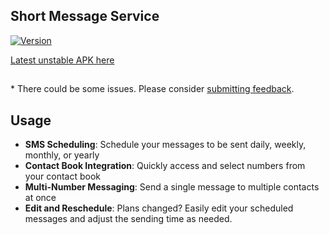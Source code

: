 ## Short Message Service

[![Version](https://img.shields.io/github/v/release/DeluxerPanda/Short_Message_Service?color=%21b625&label=Latest%20Release&style=for-the-badge)](https://github.com/DeluxerPanda/Short_Message_Service/releases/latest)

[Latest unstable APK here](https://github.com/DeluxerPanda/Short_Message_Service/blob/master/app/release/app-release.apk "Download latest unstable APK here")

##

\* There could be some issues. Please consider [submitting feedback](https://github.com/DeluxerPanda/Short_Message_Service/issues).

## Usage
- **SMS Scheduling**: Schedule your messages to be sent daily, weekly, monthly, or yearly
- **Contact Book Integration**: Quickly access and select numbers from your contact book
- **Multi-Number Messaging**: Send a single message to multiple contacts at once
- **Edit and Reschedule**: Plans changed? Easily edit your scheduled messages and adjust the sending time as needed.

